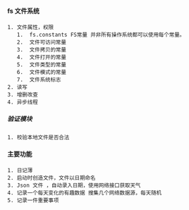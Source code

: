 <!--
 * @Author: YJ
 * @Date: 2020-12-07 12:01:02
 * @
# Description: 
-->
#### fs 文件系统
    1. 文件属性，权限
       1.  fs.constants FS常量 并非所有操作系统都可以使用每个常量。
       2.  文件可访问常量
       3.  文件拷贝的常量
       4.  文件打开的常量
       5.  文件类型的常量
       6.  文件模式的常量
       7.  文件系统标志
    2. 读写
    3. 增删改查
    4. 异步线程
    
<!-- 构思一个文件管理 -->

##### 验证模块
    1. 校验本地文件是否合法


#### 主要功能
    1. 日记薄
    2. 启动时创造文件，文件以日期命名
    3. Json 文件 ，自动录入日期，使用网络接口获取天气
    4. 记录一个每天变化的有趣数据 搜集几个网络数据源，每天随机
    5. 记录一件重要事项